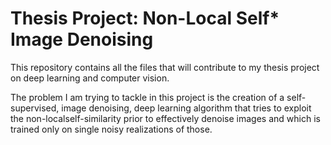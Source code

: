 # Thesis Project: Non-Local Self* Image Denoising

This repository contains all the files that will contribute to my thesis project on deep learning and computer vision.

The problem I am trying to tackle in this project is the creation of a self-supervised, image denoising, deep learning algorithm that tries to exploit the non-localself-similarity prior to effectively denoise images and which is trained only on single noisy realizations of those.
